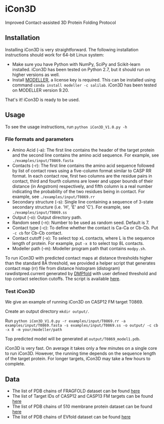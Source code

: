# iCon3D

Improved Contact-assisted 3D Protein Folding Protocol

## Installation

Installing iCon3D is very straightforward. The following installation instructions should work for 64-bit Linux system:

- Make sure you have Python with NumPy, SciPy and Scikit-learn installed. iCon3D has been tested on Python 2.7, but it should run on higher versions as well.
- Install [MODELLER](https://salilab.org/modeller), a license key is required. This can be installed using command `conda install modeller -c salilab`. iCon3D has been tested on MODELLER version 9.20.

That's it! iCon3D is ready to be used.

## Usage

To see the usage instructions, run `python iCon3D_V1.0.py -h`

### File formats and parameters
 
- Amino Acid (-a): The first line contains the header of the target protein and the second line contains the amino acid sequence. For example, see `./examples/input/T0869.fasta`
- Contacts (-r): The first line contains the amino acid sequence followed by list of contact rows using a five-column format similar to CASP RR format. In each contact row, first two columns are the residue pairs in contact, third and fourth columns are lower and upper bounds of their distance (in Angstrom) respectively, and fifth column is a real number indicating the probability of the two residues being in contact. For example, see `./examples/input/T0869.rr`
- Secondary structure (-s): Single line containing a sequence of 3-state secondary structure (i.e. 'H', 'E' and 'C'). For example, see `./examples/input/T0869.ss`
- Output (-o): Output directory path.
- Random seed (-n): Number to be used as random seed. Default is 7.
- Contact type (-c): To define whether the contact is Ca-Ca or Cb-Cb. Put `-c cb` for Cb-Cb contact.
- Contact cutoff (-x): To select top xL contacts, where L is the sequence length of protein. For example, put `-x 8` to select top 8L contacts.
- Modeller path (-m): Modeller program path that contains `modpy.sh`.

To run iCon3D with predicted contact maps at distance thresholds higher than the standard 8Å threshold, we provided a helper script that generates contact map (rr) file from distance histogram (distogram) rawdistpred.current generated by [DMPfold](https://github.com/psipred/DMPfold) with user defined threshold and top contact selection cutoffs. The script is available [here](scripts/distogram2rr.py).

### Test iCon3D

We give an example of running iCon3D on CASP12 FM target T0869.

Create an output directory `mkdir output/`. 

Run `python iCon3D_V1.0.py -r examples/input/T0869.rr -a examples/input/T0869.fasta -s examples/input/T0869.ss -o output/ -c cb -x 8 -m your/modeller/path`

Top predicted model will be generated at `output/T0869_model1.pdb`.

iCon3D is very fast. On average it takes only a few minutes on a single core to run iCon3D. However, the running time depends on the sequence length of the target protein. For longer targets, iCon3D may take a few hours to complete.

## Data

- The list of PDB chains of FRAGFOLD dataset can be found [here](data/FRAGFOLD_150.txt) 
- The list of Target IDs of CASP12 and CASP13 FM targets can be found [here](data/CASP12_13_FM.txt) 
- The list of PDB chains of 510 membrane protein dataset can be found [here](data/Membrane_510.txt) 
- The list of PDB chains of EVfold dataset can be found [here](data/EVfold_15.txt) 
